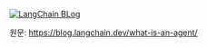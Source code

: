 [![LangChain BLog](https://img.shields.io/badge/LangChain-Blog-green?logo=langchain)](https://blog.langchain.dev/)


원문: https://blog.langchain.dev/what-is-an-agent/

